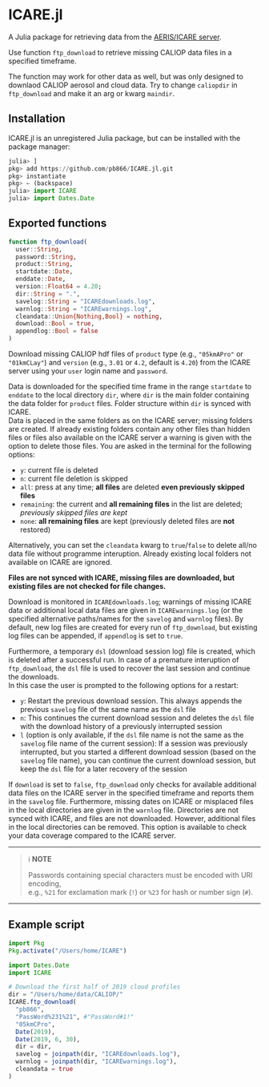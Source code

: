 ICARE.jl
========

A Julia package for retrieving data from the 
[AERIS/ICARE server](http://www.icare.univ-lille1.fr/).

Use function `ftp_download` to retrieve missing CALIOP data 
files in a specified timeframe. 

The function may work for other data as well, but was only designed to downlaod 
CALIOP aerosol and cloud data. Try to change `caliopdir` in `ftp_download` and
make it an arg or kwarg `maindir`.

Installation
------------

ICARE.jl is an unregistered Julia package, but can be 
installed with the package manager:

```julia
julia> ]
pkg> add https://github.com/pb866/ICARE.jl.git
pkg> instantiate
pkg> ← (backspace)
julia> import ICARE
julia> import Dates.Date
```

Exported functions
------------------

```julia
function ftp_download(
  user::String,
  password::String,
  product::String,
  startdate::Date,
  enddate::Date,
  version::Float64 = 4.20;
  dir::String = ".",
  savelog::String = "ICAREdownloads.log",
  warnlog::String = "ICAREwarnings.log",
  cleandata::Union{Nothing,Bool} = nothing,
  download::Bool = true,
  appendlog::Bool = false
)
```

Download missing CALIOP hdf files of `product` type (e.g., `"05kmAPro"` or `"01kmCLay"`)
and `version` (e.g., `3.01` or `4.2`, default is `4.20`) from the ICARE server
using your `user` login name and `password`.

Data is downloaded for the specified time frame in the range `startdate` to `enddate`
to the local directory `dir`, where `dir` is the main folder containing the data folder
for `product` files. Folder structure within `dir` is synced with ICARE.  
Data is placed in the same folders as on the ICARE server; missing folders are created.
If already existing folders contain any other files than hidden files or files
also available on the ICARE server a warning is given with the option to delete those
files. You are asked in the terminal for the following options:

- `y`: current file is deleted
- `n`: current file deletion is skipped
- `all`: press at any time; __all files__ are deleted __even previously skipped files__
- `remaining`: the current and __all remaining files__ in the list are deleted;
  _previously skipped files are kept_
- `none`: __all remaining files__ are kept (previously deleted files are __not__ restored)

Alternatively, you can set the `cleandata` kwarg to `true`/`false` to delete all/no
data file without programme interuption. Already existing local folders not available
on ICARE are ignored.

**Files are not synced with ICARE, missing files are downloaded, but existing files
are not checked for file changes.**

Download is monitored in `ICAREdownloads.log`; warnings of missing ICARE data
or additional local data files are given in `ICAREwarnings.log` (or the specified
alternative paths/names for the `savelog` and `warnlog` files). By default, new
log files are created for every run of `ftp_download`, but existing log files can
be appended, if `appendlog` is set to `true`.

Furthermore, a temporary `dsl` (download session log) file is created, which is 
deleted after a successful run. In case of a premature interuption of `ftp_download`,
the `dsl` file is used to recover the last session and continue the downloads.  
In this case the user is prompted to the following options for a restart:

- `y`: Restart the previous download session. This always appends the previous
  `savelog` file of the same name as the `dsl` file
- `n`: This continues the current download session and deletes the `dsl` file
  with the download history of a previously interrupted session
- `l` (option is only available, if the `dsl` file name is not the same as the 
  `savelog` file name of the current session): If a session was previously interrupted,
  but you started a different download session (based on the `savelog` file name),
  you can continue the current download session, but keep the `dsl` file for a later
  recovery of the session



If `download` is set to `false`, `ftp_download` only checks for available
additional data files on the ICARE server in the specified timeframe and reports
them in the `savelog` file. Furthermore, missing dates on ICARE or misplaced
files in the local directories are given in the `warnlog` file. Directories are
not synced with ICARE, and files are not downloaded. However, additional files in
the local directories can be removed. This option is available to check your data 
coverage compared to the ICARE server.


---
> :information_source: **NOTE**
>
> Passwords containing special characters must be encoded with URI encoding,  
> e.g., `%21` for exclamation mark (`!`) or `%23` for hash or number sign (`#`).
---


Example script
--------------

```julia
import Pkg
Pkg.activate("/Users/home/ICARE")

import Dates.Date
import ICARE

# Download the first half of 2019 cloud profiles
dir = "/Users/home/data/CALIOP/"
ICARE.ftp_download(
  "pb866",
  "PassWord%231%21", #"PassWord#1!"
  "05kmCPro",
  Date(2019),
  Date(2019, 6, 30),
  dir = dir,
  savelog = joinpath(dir, "ICAREdownloads.log"),
  warnlog = joinpath(dir, "ICAREwarnings.log"),
  cleandata = true
)
```
